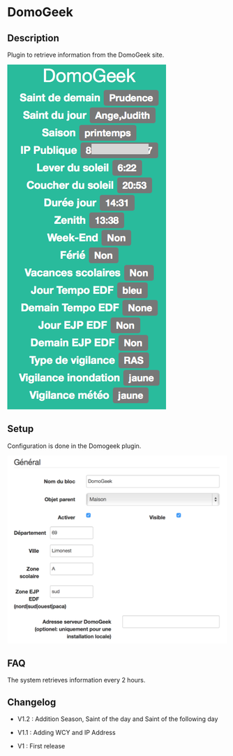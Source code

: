 DomoGeek 
========

Description 
-----------

Plugin to retrieve information from the DomoGeek site.

![domogeek screenshot1](../images/domogeek_screenshot1.png)

Setup 
-------------

Configuration is done in the Domogeek plugin.

![domogeek1](../images/domogeek1.png)

FAQ 
---

The system retrieves information every 2 hours.

Changelog 
---------

-   V1.2 : Addition Season, Saint of the day and Saint of the following day

-   V1.1 : Adding WCY and IP Address

-   V1 : First release


